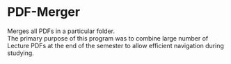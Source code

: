 # PDF-Merger
Merges all PDFs in a particular folder.  
The primary purpose of this program was to combine large number of Lecture PDFs at the end of the semester to allow efficient navigation during studying.
